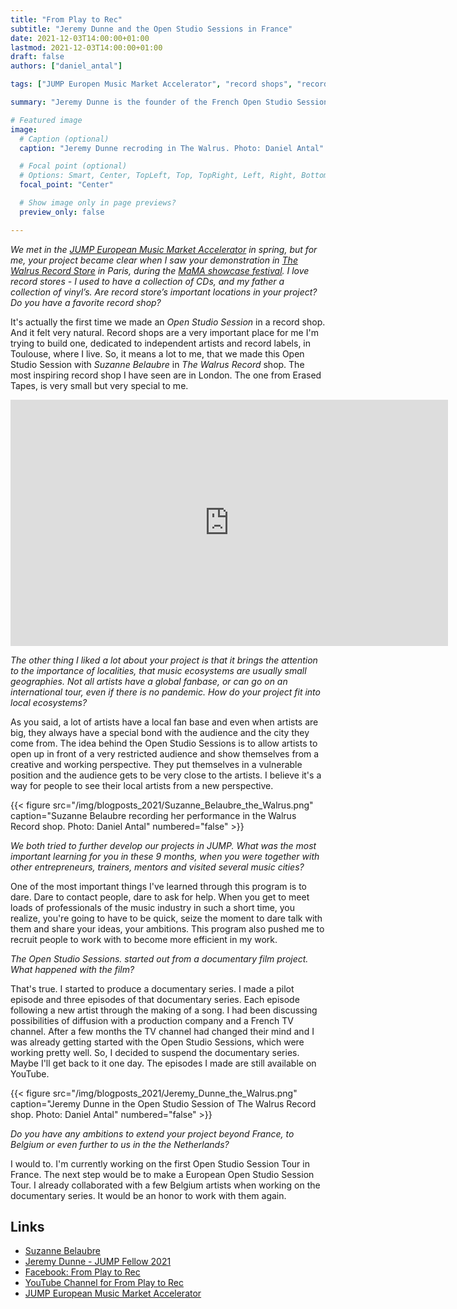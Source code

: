 ```yaml
---
title: "From Play to Rec"
subtitle: "Jeremy Dunne and the Open Studio Sessions in France"
date: 2021-12-03T14:00:00+01:00
lastmod: 2021-12-03T14:00:00+01:00
draft: false
authors: ["daniel_antal"]

tags: ["JUMP Europen Music Market Accelerator", "record shops", "recording", "independent labels"]

summary: "Jeremy Dunne is the founder of the French Open Studio Sessions, which allows artists to open up in front of a very restricted audience and show themselves from a creative and working perspective---during they are producing a recorded performance."

# Featured image
image:
  # Caption (optional)
  caption: "Jeremy Dunne recroding in The Walrus. Photo: Daniel Antal"

  # Focal point (optional)
  # Options: Smart, Center, TopLeft, Top, TopRight, Left, Right, BottomLeft, Bottom, BottomRight
  focal_point: "Center"

  # Show image only in page previews?
  preview_only: false

---
```


*We met in the [JUMP European Music Market Accelerator](https://www.jumpmusic.eu/) in spring, but for me, your project became clear when I saw your demonstration in [The Walrus Record Store](https://the-walrus.fr/record-store-paris-walrus/) in Paris, during the [MaMA showcase festival](https://www.mamafestival.com/en/). I love record stores - I used to have a collection of CDs, and my father a collection of vinyl’s. Are record store’s important locations in your project? Do you have a favorite record shop?*

It's actually the first time we made an *Open Studio Session* in a record shop. And it felt very natural. Record shops are a very important place for me I'm trying to build one, dedicated to independent artists and record labels, in Toulouse, where I live. So, it means a lot to me, that we made this Open Studio Session with *Suzanne Belaubre* in *The Walrus Record* shop. The most inspiring record shop I have seen are in London. The one from Erased Tapes, is very small but very special to me. 

<iframe width="700" height="394" src="https://www.youtube.com/embed/AVLMiUscHDc" title="YouTube video player" frameborder="0" allow="accelerometer; autoplay; clipboard-write; encrypted-media; gyroscope; picture-in-picture" allowfullscreen></iframe>

*The other thing I liked a lot about your project is that it brings the attention to the importance of localities, that music ecosystems are usually small geographies. Not all artists have a global fanbase, or can go on an international tour, even if there is no pandemic. How do your project fit into local ecosystems?*

As you said, a lot of artists have a local fan base and even when artists are big, they always have a special bond with the audience and the city they come from. The idea behind the Open Studio Sessions is to allow artists to open up in front of a very restricted audience and show themselves from a creative and working perspective. They put themselves in a vulnerable position and the audience gets to be very close to the artists. I believe it's a way for people to see their local artists from a new perspective. 

<td style="text-align: center;">{{< figure src="/img/blogposts_2021/Suzanne_Belaubre_the_Walrus.png" caption="Suzanne Belaubre recording her performance in the Walrus Record shop. Photo: Daniel Antal" numbered="false" >}}</td>

*We both tried to further develop our projects in JUMP. What was the most important learning for you in these 9 months, when you were together with other entrepreneurs, trainers, mentors and visited several music cities?*

One of the most important things I've learned through this program is to dare. Dare to contact people, dare to ask for help. When you get to meet loads of professionals of the music industry in such a short time, you realize, you're going to have to be quick, seize the moment to dare talk with them and share your ideas, your ambitions. This program also pushed me to recruit people to work with to become more efficient in my work.

*The Open Studio Sessions. started out from a documentary film project. What happened with the film?*

That's true. I started to produce a documentary series. I made a pilot episode and three episodes of that documentary series. Each episode following a new artist through the making of a song. I had been discussing possibilities of diffusion with a production company and a French TV channel. After a few months the TV channel had changed their mind and I was already getting started with the Open Studio Sessions, which were working pretty well. So, I decided to suspend the documentary series. Maybe I'll get back to it one day. The episodes I made are still available on YouTube. 


<td style="text-align: center;">{{< figure src="/img/blogposts_2021/Jeremy_Dunne_the_Walrus.png" caption="Jeremy Dunne in the Open Studio Session of The Walrus Record shop. Photo: Daniel Antal" numbered="false" >}}</td>

*Do you have any ambitions to extend your project beyond France, to Belgium or even further to us in the the Netherlands?*

I would to. I'm currently working on the first Open Studio Session Tour in France. The next step would be to make a European Open Studio Session Tour. I already collaborated with a few Belgium artists when working on the documentary series. It would be an honor to work with them again. 


## Links

- [Suzanne Belaubre](https://www.suzannebelaubre.com/)
- [Jeremy Dunne - JUMP Fellow 2021](https://www.jumpmusic.eu/fellow2021/from-play-to-rec/)
- [Facebook: From Play to Rec](https://www.facebook.com/fromplaytorec/)
- [YouTube Channel for From Play to Rec](https://www.youtube.com/channel/UCXfVktlh39wCfXmD6qwfZIQ)
- [JUMP European Music Market Accelerator](https://www.jumpmusic.eu/)


